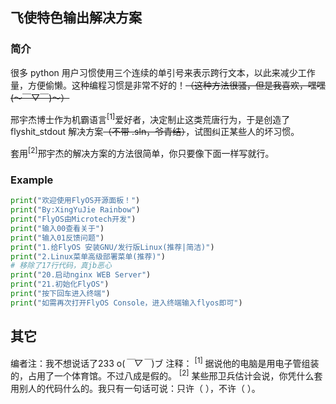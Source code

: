 ## 飞使特色输出解决方案
### 简介
很多 python 用户习惯使用三个连续的单引号来表示跨行文本，以此来减少工作量，方便偷懒。这种编程习惯是非常不好的！<s>（这种方法很骚，但是我喜欢，嘿嘿(～￣▽￣)～）</s>

邢宇杰博士作为机霸语言<sup>[1]</sup>爱好者，决定制止这类荒唐行为，于是创造了 flyshit_stdout 解决方案<s>（不带 .sln，爷青结）</s>，试图纠正某些人的坏习惯。

套用<sup>[2]</sup>邢宇杰的解决方案的方法很简单，你只要像下面一样写就行。
### Example
```python
print("欢迎使用FlyOS开源面板！")
print("By:XingYuJie Rainbow")
print("FlyOS由Microtech开发")
print("输入00查看关于")
print("输入01反馈问题")
print("1.给FlyOS 安装GNU/发行版Linux(推荐|简洁)")
print("2.Linux菜单高级部署菜单(推荐)")
# 移除了17行代码，真jb恶心
print("20.启动nginx WEB Server")
print("21.初始化FlyOS")
print("按下回车进入终端")
print("如需再次打开FlyOS Console，进入终端输入flyos即可")
```
## 其它
编者注：我不想说话了233 o(*￣▽￣*)ブ
注释：
<sup>[1]</sup> 据说他的电脑是用电子管组装的，占用了一个体育馆。不过八成是假的。
<sup>[2]</sup> 某些邢卫兵估计会说，你凭什么套用别人的代码什么的。我只有一句话可说：只许（    ），不许（    ）。
